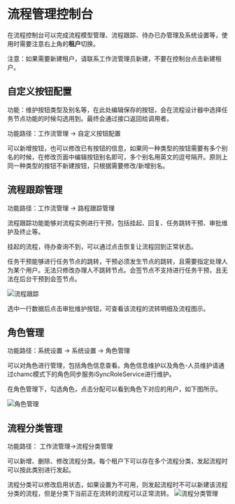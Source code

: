 # 流程管理控制台

在流程控制台可以完成流程模型管理、流程跟踪、待办已办管理及系统设置等，使用时需要注意右上角的**租户**切换。

注意：如果需要新建租户，请联系工作流管理员新建，不要在控制台点击新建租户。

## 自定义按钮配置

功能：维护按钮类型及别名等，在此处编辑保存的按钮，会在流程设计器中选择任务节点功能的时候勾选用到。最终会通过接口返回给调用者。

功能路径：工作流管理 -> 自定义按钮配置

可以新增按钮，也可以修改已有按钮的信息，如果同一种类型的按钮需要有多个别名的时候，在修改页面中编辑按钮别名即可，多个别名用英文的逗号隔开。原则上同一种类型的按钮不新建按钮，只根据需要修改/新增别名。

## 流程跟踪管理

功能路径：工作流管理 -> 路程跟踪管理

流程跟踪功能能够对流程实例进行干预，包括挂起、回复、任务跳转干预、审批维护及终止等。

挂起的流程，待办查询不到，可以通过点击恢复让流程回到正常状态。

任务干预能够进行任务节点的跳转，干预必须发生节点的跳转，且需要指定处理人为某个用户。无法只修改办理人不跳转节点。会签节点不支持进行任务干预，且无法在后台干预到会签节点。

![流程跟踪](https://upload-images.jianshu.io/upload_images/8400233-0de6800a44154e43.png?imageMogr2/auto-orient/strip%7CimageView2/2/w/1240)

选中一行数据后点击审批维护按钮，可查看该流程的流转明细及流程图示。

## 角色管理

功能路径：系统设置 -> 系统设置 -> 角色管理

可以对角色进行管理，包括角色信息查看。角色信息维护以及角色-人员维护请通过chamc模式下的角色同步服务iSyncRoleService进行维护。

在角色管理下，勾选角色，点击分配可以看到角色下对应的用户，如下图所示。

![角色管理](https://upload-images.jianshu.io/upload_images/8400233-808973052d946aac.png?imageMogr2/auto-orient/strip%7CimageView2/2/w/1240)

## 流程分类管理

功能路径： 工作流管理->流程分类管理

可以新增、删除、修改流程分类。每个租户下可以存在多个流程分类，发起流程时可以按此类别进行发起。

流程分类可以修改启用状态，如果设置为不可用，则发起流程时不可以新建该流程分类的流程，但是分类下当前正在流转的流程可以正常流转。
![流程分类管理](https://upload-images.jianshu.io/upload_images/8400233-ae2570b6e783335e.png?imageMogr2/auto-orient/strip%7CimageView2/2/w/1240)
